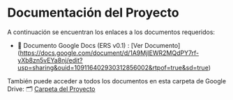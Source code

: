 # Documentación del Proyecto

A continuación se encuentran los enlaces a los documentos requeridos:

* 📄 Documento Google Docs (ERS v0.1) : [Ver Documento] (https://docs.google.com/document/d/1A9MjIEWR2MQdPY7rf-yXb8zn5vEYa8nj/edit?usp=sharing&ouid=109116402930312856002&rtpof=true&sd=true)

También puede acceder a todos los documentos en esta carpeta de Google Drive: 🗂️ [Carpeta del Proyecto](https://drive.google.com/drive/folders/14mzcuhGGz5QAy0sblHut0Caf3QjJ4WJW?usp=sharing)
